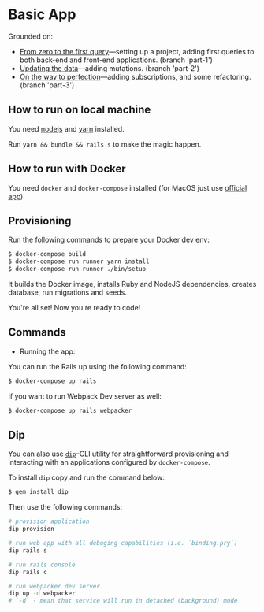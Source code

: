 # Basic App

Grounded on:

- [From zero to the first query](https://evilmartians.com/chronicles/graphql-on-rails-1-from-zero-to-the-first-query)—setting up a project, adding first queries to both back-end and front-end applications. (branch 'part-1')
- [Updating the data](https://evilmartians.com/chronicles/graphql-on-rails-2-updating-the-data)—adding mutations. (branch 'part-2')
- [On the way to perfection](https://evilmartians.com/chronicles/graphql-on-rails-3-on-the-way-to-perfection)—adding subscriptions, and some refactoring. (branch 'part-3')

## How to run on local machine

You need [nodejs](https://nodejs.org/en/download/) and [yarn](https://yarnpkg.com/lang/en/docs/install) installed.

Run `yarn && bundle && rails s` to make the magic happen.

## How to run with Docker

You need `docker` and `docker-compose` installed (for MacOS just use [official app](https://docs.docker.com/engine/installation/mac/)).

## Provisioning

Run the following commands to prepare your Docker dev env:

```sh
$ docker-compose build
$ docker-compose run runner yarn install
$ docker-compose run runner ./bin/setup
```

It builds the Docker image, installs Ruby and NodeJS dependencies, creates database, run migrations and seeds.

You're all set! Now you're ready to code!

## Commands

- Running the app:

You can run the Rails up using the following command:

```sh
$ docker-compose up rails
```

If you want to run Webpack Dev server as well:

```sh
$ docker-compose up rails webpacker
```

## Dip

You can also use [`dip`](https://github.com/bibendi/dip)–CLI utility for straightforward provisioning and interacting with an applications configured by `docker-compose`.

To install `dip` copy and run the command below:

```sh
$ gem install dip
```

Then use the following commands:

```sh
# provision application
dip provision

# run web app with all debuging capabilities (i.e. `binding.pry`)
dip rails s

# run rails console
dip rails c

# run webpacker dev server
dip up -d webpacker
# `-d` - mean that service will run in detached (background) mode
```
